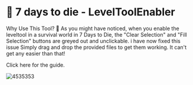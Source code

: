 
# 👋 7 days to die - LevelToolEnabler

Why Use This Tool? 🤔
As you might have noticed, when you enable the leveltool in a survival world in 7 Days to Die, the "Clear Selection" and "Fill Selection" buttons are greyed out and unclickable. i have now fixed this issue Simply drag and drop the provided files to get them working. It can't get any easier than that!

Click here for the guide.

![4535353](https://github.com/user-attachments/assets/72ee2f9f-b874-419b-add4-1a39f47be4f4)




